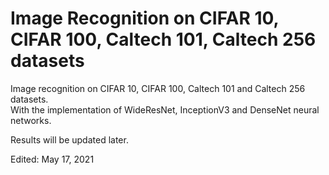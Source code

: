 # Image Recognition on CIFAR 10, CIFAR 100, Caltech 101, Caltech 256 datasets
Image recognition on CIFAR 10, CIFAR 100, Caltech 101 and Caltech 256 datasets.  
With the implementation of WideResNet, InceptionV3 and DenseNet neural networks.
  
Results will be updated later.  
  
Edited: May 17, 2021
